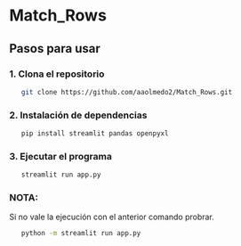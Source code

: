 
# Match_Rows

## Pasos para usar

### 1. Clona el repositorio
```bash
   git clone https://github.com/aaolmedo2/Match_Rows.git
```
### 2. Instalación de dependencias
```bash
   pip install streamlit pandas openpyxl
```
### 3. Ejecutar el programa
```bash
   streamlit run app.py
```
### NOTA:
Si no vale la ejecución con el anterior comando probrar.
```bash
   python -m streamlit run app.py
```
   